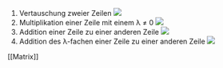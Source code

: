 1. Vertauschung zweier Zeilen
![](Pasted%20image%2020211029194525.png)
2. Multiplikation einer Zeile mit einem λ ≠ 0
![](Pasted%20image%2020211029194444.png)
3. Addition einer Zeile zu einer anderen Zeile
![](Pasted%20image%2020211029194454.png)
4. Addition des λ-fachen einer Zeile zu einer anderen Zeile
![](Pasted%20image%2020211029194515.png) 

[[Matrix]]